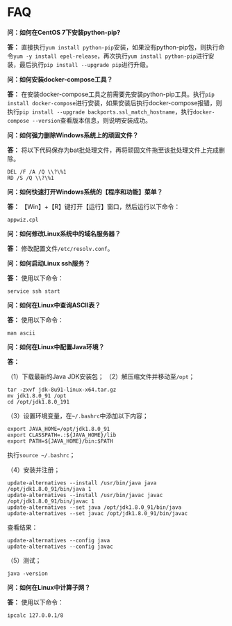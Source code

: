 # FAQ

**问：如何在CentOS 7下安装python-pip?**

**答：** 直接执行`yum install python-pip`安装，如果没有python-pip包，则执行命令`yum -y install epel-release`，再次执行`yum install python-pip`进行安装，最后执行`pip install --upgrade pip`进行升级。

**问：如何安装docker-compose工具？**

**答：** 在安装docker-compose工具之前需要先安装python-pip工具。执行`pip install docker-compose`进行安装，如果安装后执行docker-compose报错，则执行`pip install --upgrade backports.ssl_match_hostname`，执行`docker-compose --version`查看版本信息，则说明安装成功。

**问：如何强力删除Windows系统上的顽固文件？**

**答：** 将以下代码保存为bat批处理文件，再将顽固文件拖至该批处理文件上完成删除。

    DEL /F /A /Q \\?\%1
    RD /S /Q \\?\%1

**问：如何快速打开Windows系统的【程序和功能】菜单？**

**答：** 【Win】+【R】键打开【运行】窗口，然后运行以下命令：

    appwiz.cpl

**问：如何修改Linux系统中的域名服务器？**

**答：** 修改配置文件`/etc/resolv.conf`。

**问：如何启动Linux ssh服务？**

**答：** 使用以下命令：

    service ssh start

**问：如何在Linux中查询ASCII表？**

**答：** 使用以下命令：

    man ascii

**问：如何在Linux中配置Java环境？**

**答：**

（1）下载最新的Java JDK安装包；
（2）解压缩文件并移动至`/opt`；

    tar -zxvf jdk-8u91-linux-x64.tar.gz
    mv jdk1.8.0_91 /opt
    cd /opt/jdk1.8.0_191

（3）设置环境变量，在`~/.bashrc`中添加以下内容；

    export JAVA_HOME=/opt/jdk1.8.0_91
    export CLASSPATH=.:${JAVA_HOME}/lib
    export PATH=${JAVA_HOME}/bin:$PATH

执行`source ~/.bashrc`；

（4）安装并注册；

    update-alternatives --install /usr/bin/java java /opt/jdk1.8.0_91/bin/java 1
    update-alternatives --install /usr/bin/javac javac /opt/jdk1.8.0_91/bin/javac 1
    update-alternatives --set java /opt/jdk1.8.0_91/bin/java
    update-alternatives --set javac /opt/jdk1.8.0_91/bin/javac

查看结果：

    update-alternatives --config java
    update-alternatives --config javac

（5）测试；

    java -version

**问：如何在Linux中计算子网？**

**答：** 使用以下命令：

    ipcalc 127.0.0.1/8

